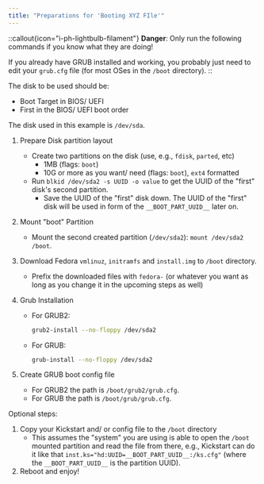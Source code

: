 ```yaml
---
title: "Preparations for 'Booting XYZ FIle'"
---
```


::callout{icon="i-ph-lightbulb-filament"}
**Danger**:
Only run the following commands if you know what they are doing!

If you already have GRUB installed and working, you probably just need to edit your `grub.cfg` file (for most OSes in the `/boot` directory).
::

The disk to be used should be:

* Boot Target in BIOS/ UEFI
* First in the BIOS/ UEFI boot order

The disk used in this example is `/dev/sda`.

1. Prepare Disk partition layout
    * Create two partitions on the disk (use, e.g., `fdisk`, `parted`, etc)
        * 1MB  (flags: `boot`)
        * 10G or more as you want/ need (flags: `boot`), `ext4` formatted
    * Run `blkid /dev/sda2 -s UUID -o value` to get the UUID of the "first" disk's second partition.
        * Save the UUID of the "first" disk down. The UUID of the "first" disk will be used in form of the `__BOOT_PART_UUID__` later on.
2. Mount "boot" Partition
    * Mount the second created partition (`/dev/sda2`): `mount /dev/sda2 /boot`.
3. Download Fedora `vmlinuz`, `initramfs` and `install.img` to `/boot` directory.
    * Prefix the downloaded files with `fedora-` (or whatever you want as long as you change it in the upcoming steps as well)
4. Grub Installation
    * For GRUB2:

        ```bash
        grub2-install --no-floppy /dev/sda2
        ```

    * For GRUB:

      ```bash
      grub-install --no-floppy /dev/sda2
      ```

5. Create GRUB boot config file
    * For GRUB2 the path is `/boot/grub2/grub.cfg`.
    * For GRUB the path is `/boot/grub/grub.cfg`.

Optional steps:

1. Copy your Kickstart and/ or config file to the `/boot` directory
    * This assumes the "system" you are using is able to open the `/boot` mounted partition and read the file from there, e.g., Kickstart can do it like that `inst.ks="hd:UUID=__BOOT_PART_UUID__:/ks.cfg"` (where the `__BOOT_PART_UUID__` is the partition UUID).
2. Reboot and enjoy!
